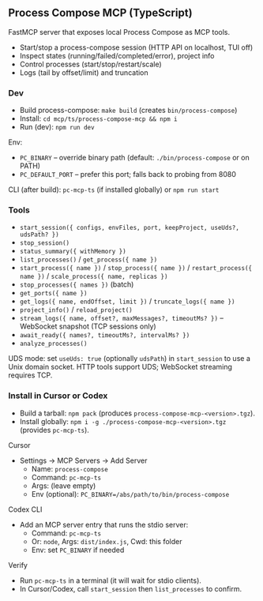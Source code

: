 ## Process Compose MCP (TypeScript)

FastMCP server that exposes local Process Compose as MCP tools.

- Start/stop a process-compose session (HTTP API on localhost, TUI off)
- Inspect states (running/failed/completed/error), project info
- Control processes (start/stop/restart/scale)
- Logs (tail by offset/limit) and truncation

### Dev

- Build process-compose: `make build` (creates `bin/process-compose`)
- Install: `cd mcp/ts/process-compose-mcp && npm i`
- Run (dev): `npm run dev`

Env:
- `PC_BINARY` – override binary path (default: `./bin/process-compose` or on PATH)
- `PC_DEFAULT_PORT` – prefer this port; falls back to probing from 8080

CLI (after build): `pc-mcp-ts` (if installed globally) or `npm run start`

### Tools
- `start_session({ configs, envFiles, port, keepProject, useUds?, udsPath? })`
- `stop_session()`
- `status_summary({ withMemory })`
- `list_processes()` / `get_process({ name })`
- `start_process({ name })` / `stop_process({ name })` / `restart_process({ name })` / `scale_process({ name, replicas })`
- `stop_processes({ names })` (batch)
- `get_ports({ name })`
- `get_logs({ name, endOffset, limit })` / `truncate_logs({ name })`
- `project_info()` / `reload_project()`
- `stream_logs({ name, offset?, maxMessages?, timeoutMs? })` – WebSocket snapshot (TCP sessions only)
- `await_ready({ names?, timeoutMs?, intervalMs? })`
- `analyze_processes()`

UDS mode: set `useUds: true` (optionally `udsPath`) in `start_session` to use a Unix domain socket. HTTP tools support UDS; WebSocket streaming requires TCP.

### Install in Cursor or Codex

- Build a tarball: `npm pack` (produces `process-compose-mcp-<version>.tgz`).
- Install globally: `npm i -g ./process-compose-mcp-<version>.tgz` (provides `pc-mcp-ts`).

Cursor
- Settings → MCP Servers → Add Server
  - Name: `process-compose`
  - Command: `pc-mcp-ts`
  - Args: (leave empty)
  - Env (optional): `PC_BINARY=/abs/path/to/bin/process-compose`

Codex CLI
- Add an MCP server entry that runs the stdio server:
  - Command: `pc-mcp-ts`
  - Or: `node`, Args: `dist/index.js`, Cwd: this folder
  - Env: set `PC_BINARY` if needed

Verify
- Run `pc-mcp-ts` in a terminal (it will wait for stdio clients).
- In Cursor/Codex, call `start_session` then `list_processes` to confirm.
